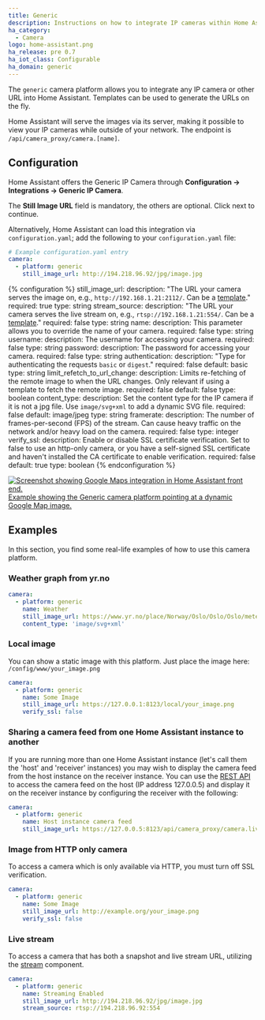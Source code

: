 ```yaml
---
title: Generic
description: Instructions on how to integrate IP cameras within Home Assistant.
ha_category:
  - Camera
logo: home-assistant.png
ha_release: pre 0.7
ha_iot_class: Configurable
ha_domain: generic
---
```


The `generic` camera platform allows you to integrate any IP camera or other URL into Home Assistant. Templates can be used to generate the URLs on the fly.

Home Assistant will serve the images via its server, making it possible to view your IP cameras while outside of your network. The endpoint is `/api/camera_proxy/camera.[name]`.

## Configuration

Home Assistant offers the Generic IP Camera through **Configuration -> Integrations -> Generic IP Camera**.

The **Still Image URL** field is mandatory, the others are optional. Click next to continue.

Alternatively, Home Assistant can load this integration via `configuration.yaml`; add the following to your `configuration.yaml` file:


```yaml
# Example configuration.yaml entry
camera:
  - platform: generic
    still_image_url: http://194.218.96.92/jpg/image.jpg
```

{% configuration %}
still_image_url:
  description: "The URL your camera serves the image on, e.g., `http://192.168.1.21:2112/`. Can be a [template](/topics/templating/)."
  required: true
  type: string
stream_source:
  description: "The URL your camera serves the live stream on, e.g., `rtsp://192.168.1.21:554/`. Can be a [template](/topics/templating/)."
  required: false
  type: string
name:
  description: This parameter allows you to override the name of your camera.
  required: false
  type: string
username:
  description: The username for accessing your camera.
  required: false
  type: string
password:
  description: The password for accessing your camera.
  required: false
  type: string
authentication:
  description: "Type for authenticating the requests `basic` or `digest`."
  required: false
  default: basic
  type: string
limit_refetch_to_url_change:
  description: Limits re-fetching of the remote image to when the URL changes. Only relevant if using a template to fetch the remote image.
  required: false
  default: false
  type: boolean
content_type:
  description: Set the content type for the IP camera if it is not a jpg file. Use `image/svg+xml` to add a dynamic SVG file.
  required: false
  default: image/jpeg
  type: string
framerate:
  description: The number of frames-per-second (FPS) of the stream. Can cause heavy traffic on the network and/or heavy load on the camera.
  required: false
  type: integer
verify_ssl:
  description: Enable or disable SSL certificate verification. Set to false to use an http-only camera, or you have a self-signed SSL certificate and haven't installed the CA certificate to enable verification.
  required: false
  default: true
  type: boolean
{% endconfiguration %}

<p class='img'>
  <a href='/cookbook/google_maps_card/'>
    <img src='/images/integrations/camera/generic-google-maps.png' alt='Screenshot showing Google Maps integration in Home Assistant front end.'>
    Example showing the Generic camera platform pointing at a dynamic Google Map image.
  </a>
</p>

## Examples

In this section, you find some real-life examples of how to use this camera platform.

### Weather graph from yr.no

```yaml
camera:
  - platform: generic
    name: Weather
    still_image_url: https://www.yr.no/place/Norway/Oslo/Oslo/Oslo/meteogram.svg
    content_type: 'image/svg+xml'
```

### Local image

You can show a static image with this platform. Just place the image here: `/config/www/your_image.png`

```yaml
camera:
  - platform: generic
    name: Some Image
    still_image_url: https://127.0.0.1:8123/local/your_image.png
    verify_ssl: false
```

### Sharing a camera feed from one Home Assistant instance to another

If you are running more than one Home Assistant instance (let's call them the 'host' and 'receiver' instances) you may wish to display the camera feed from the host instance on the receiver instance. You can use the [REST API](https://developers.home-assistant.io/docs/api/rest/#get-apicamera_proxycameraentity_id) to access the camera feed on the host (IP address 127.0.0.5) and display it on the receiver instance by configuring the receiver with the following:

```yaml
camera:
  - platform: generic
    name: Host instance camera feed
    still_image_url: https://127.0.0.5:8123/api/camera_proxy/camera.live_view
```
### Image from HTTP only camera

To access a camera which is only available via HTTP, you must turn off SSL verification.

```yaml
camera:
  - platform: generic
    name: Some Image
    still_image_url: http://example.org/your_image.png
    verify_ssl: false
```

### Live stream

To access a camera that has both a snapshot and live stream URL, utilizing the [stream](/integrations/stream/) component.

```yaml
camera:
  - platform: generic
    name: Streaming Enabled
    still_image_url: http://194.218.96.92/jpg/image.jpg
    stream_source: rtsp://194.218.96.92:554
```
